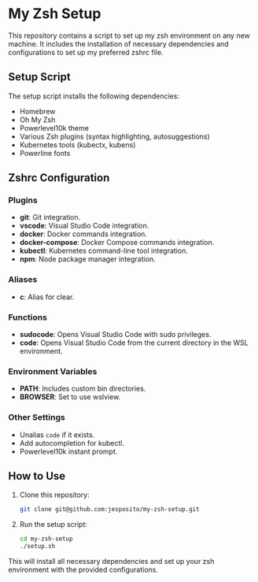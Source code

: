 # My Zsh Setup

This repository contains a script to set up my zsh environment on any new machine. It includes the installation of necessary dependencies and configurations to set up my preferred zshrc file.

## Setup Script

The setup script installs the following dependencies:
- Homebrew
- Oh My Zsh
- Powerlevel10k theme
- Various Zsh plugins (syntax highlighting, autosuggestions)
- Kubernetes tools (kubectx, kubens)
- Powerline fonts

## Zshrc Configuration

### Plugins
- **git**: Git integration.
- **vscode**: Visual Studio Code integration.
- **docker**: Docker commands integration.
- **docker-compose**: Docker Compose commands integration.
- **kubectl**: Kubernetes command-line tool integration.
- **npm**: Node package manager integration.

### Aliases
- **c**: Alias for clear.

### Functions
- **sudocode**: Opens Visual Studio Code with sudo privileges.
- **code**: Opens Visual Studio Code from the current directory in the WSL environment.

### Environment Variables
- **PATH**: Includes custom bin directories.
- **BROWSER**: Set to use wslview.

### Other Settings
- Unalias `code` if it exists.
- Add autocompletion for kubectl.
- Powerlevel10k instant prompt.

## How to Use

1. Clone this repository:
    ```sh
    git clone git@github.com:jesposito/my-zsh-setup.git
    ```

2. Run the setup script:
    ```sh
    cd my-zsh-setup
    ./setup.sh
    ```

This will install all necessary dependencies and set up your zsh environment with the provided configurations.
